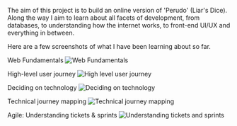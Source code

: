The aim of this project is to build an online version of 'Perudo' (Liar's Dice). Along the way I aim to learn about all facets of development, from databases, to understanding how the internet works, to front-end UI/UX and everything in between. 

Here are a few screenshots of what I have been learning about so far.

Web Fundamentals
![Web Fundamentals](https://user-images.githubusercontent.com/69348143/117836278-74c3c380-b270-11eb-9d56-bba0791b3d74.png)

High-level user journey
![High level user journey](https://user-images.githubusercontent.com/69348143/117836940-ebf95780-b270-11eb-8d2e-08a8eb2abef5.png)

Deciding on technology
![Deciding on technology](https://user-images.githubusercontent.com/69348143/117837105-10553400-b271-11eb-9ff1-78c8cd2fcc9c.png)

Technical journey mapping
![Technical journey mapping](https://user-images.githubusercontent.com/69348143/117837400-57dbc000-b271-11eb-9de9-e95b4343bc92.png)

Agile: Understanding tickets & sprints
![Understanding tickets and sprints](https://user-images.githubusercontent.com/69348143/117837204-29f67b80-b271-11eb-9087-a7c043c8ff22.png)


